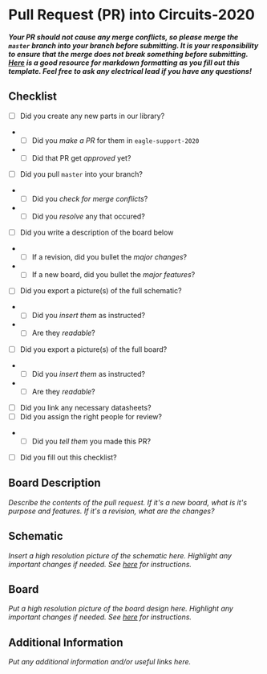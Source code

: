 # Pull Request (PR) into Circuits-2020

***Your PR should not cause any merge conflicts, so please merge the `master` branch into your branch before submitting. It is your responsibility to ensure that the merge does not break something before submitting. [Here](https://guides.github.com/features/mastering-markdown/) is a good resource for markdown formatting as you fill out this template. Feel free to ask any electrical lead if you have any questions!***

## Checklist
- [ ] Did you create any new parts in our library?
- - [ ] Did you *make a PR* for them in `eagle-support-2020`
- - [ ] Did that PR get *approved* yet?
- [ ] Did you pull `master` into your branch?
- - [ ] Did you *check for merge conflicts*?
- - [ ] Did you *resolve* any that occured?
- [ ] Did you write a description of the board below
- - [ ] If a revision, did you bullet the *major changes*?
- - [ ] If a new board, did you bullet the *major features*?
- [ ] Did you export a picture(s) of the full schematic?
- - [ ] Did you *insert them* as instructed?
- - [ ] Are they *readable*?
- [ ] Did you export a picture(s) of the full board?
- - [ ] Did you *insert them* as instructed?
- - [ ] Are they *readable*?
- [ ] Did you link any necessary datasheets?
- [ ] Did you assign the right people for review?
- - [ ] Did you *tell them* you made this PR?
- [ ] Did you fill out this checklist?

## Board Description
*Describe the contents of the pull request. If it's a new board, what is it's purpose and features. If it's a revision, what are the changes?*

## Schematic
*Insert a high resolution picture of the schematic here. Highlight any important changes if needed. See [here](https://gist.github.com/vinkla/dca76249ba6b73c5dd66a4e986df4c8d) for instructions.*

## Board
*Put a high resolution picture of the board design here. Highlight any important changes if needed. See [here](https://gist.github.com/vinkla/dca76249ba6b73c5dd66a4e986df4c8d) for instructions.*

## Additional Information
*Put any additional information and/or useful links here.*
